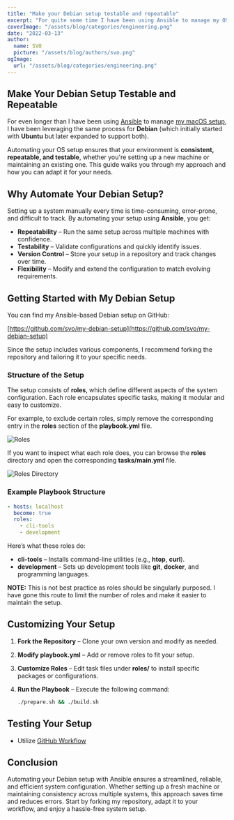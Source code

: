 ```yaml
---
title: "Make your Debian setup testable and repeatable"
excerpt: "For quite some time I have been using Ansible to manage my OS X / Debian setup."
coverImage: "/assets/blog/categories/engineering.png"
date: "2022-03-13"
author:
  name: SVO
  picture: "/assets/blog/authors/svo.png"
ogImage:
  url: "/assets/blog/categories/engineering.png"
---
```


## Make Your Debian Setup Testable and Repeatable

For even longer than I have been using [Ansible](https://www.ansible.com/) to manage [my macOS setup](/posts/my-macos-setup), I have been leveraging the same process for **Debian** (which initially started with **Ubuntu** but later expanded to support both).

Automating your OS setup ensures that your environment is **consistent, repeatable, and testable**, whether you're setting up a new machine or maintaining an existing one. This guide walks you through my approach and how you can adapt it for your needs.

## Why Automate Your Debian Setup?

Setting up a system manually every time is time-consuming, error-prone, and difficult to track. By automating your setup using **Ansible**, you get:

- **Repeatability** – Run the same setup across multiple machines with confidence.
- **Testability** – Validate configurations and quickly identify issues.
- **Version Control** – Store your setup in a repository and track changes over time.
- **Flexibility** – Modify and extend the configuration to match evolving requirements.

## Getting Started with My Debian Setup

You can find my Ansible-based Debian setup on GitHub:

[https://github.com/svo/my-debian-setup](https://github.com/svo/my-debian-setup)

Since the setup includes various components, I recommend forking the repository and tailoring it to your specific needs.

### Structure of the Setup

The setup consists of **roles**, which define different aspects of the system configuration. Each role encapsulates specific tasks, making it modular and easy to customize.

For example, to exclude certain roles, simply remove the corresponding entry in the **roles** section of the **playbook.yml** file.

![Roles](/assets/blog/my-debian-setup/roles.png "Roles")

If you want to inspect what each role does, you can browse the **roles** directory and open the corresponding **tasks/main.yml** file.

![Roles Directory](/assets/blog/my-debian-setup/roles-directory.png "Roles directory")

### Example Playbook Structure

```yaml
- hosts: localhost
  become: true
  roles:
    - cli-tools
    - development
```

Here’s what these roles do:
- **cli-tools** – Installs command-line utilities (e.g., **htop**, **curl**).
- **development** – Sets up development tools like **git**, **docker**, and programming languages.

**NOTE:** This is not best practice as roles should be singularly purposed. I have gone this route to limit the number of roles and make it easier to maintain the setup.

## Customizing Your Setup

1. **Fork the Repository** – Clone your own version and modify as needed.
2. **Modify **playbook.yml**** – Add or remove roles to fit your setup.
3. **Customize Roles** – Edit task files under **roles/** to install specific packages or configurations.
4. **Run the Playbook** – Execute the following command:

   ```sh
   ./prepare.sh && ./build.sh
   ```

## Testing Your Setup

- Utilize [GitHub Workflow](https://github.com/svo/my-debian-setup/blob/main/.github/workflows/main.yml)

## Conclusion

Automating your Debian setup with Ansible ensures a streamlined, reliable, and efficient system configuration. Whether setting up a fresh machine or maintaining consistency across multiple systems, this approach saves time and reduces errors. Start by forking my repository, adapt it to your workflow, and enjoy a hassle-free system setup.
